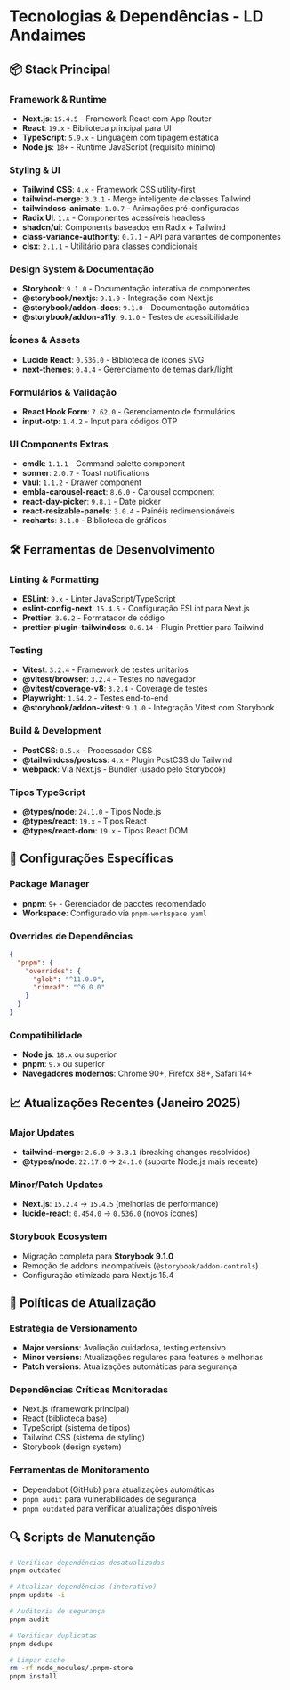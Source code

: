 # Tecnologias & Dependências - LD Andaimes

## 📦 Stack Principal

### Framework & Runtime

- **Next.js**: `15.4.5` - Framework React com App Router
- **React**: `19.x` - Biblioteca principal para UI
- **TypeScript**: `5.9.x` - Linguagem com tipagem estática
- **Node.js**: `18+` - Runtime JavaScript (requisito mínimo)

### Styling & UI

- **Tailwind CSS**: `4.x` - Framework CSS utility-first
- **tailwind-merge**: `3.3.1` - Merge inteligente de classes Tailwind
- **tailwindcss-animate**: `1.0.7` - Animações pré-configuradas
- **Radix UI**: `1.x` - Componentes acessíveis headless
- **shadcn/ui**: Components baseados em Radix + Tailwind
- **class-variance-authority**: `0.7.1` - API para variantes de componentes
- **clsx**: `2.1.1` - Utilitário para classes condicionais

### Design System & Documentação

- **Storybook**: `9.1.0` - Documentação interativa de componentes
- **@storybook/nextjs**: `9.1.0` - Integração com Next.js
- **@storybook/addon-docs**: `9.1.0` - Documentação automática
- **@storybook/addon-a11y**: `9.1.0` - Testes de acessibilidade

### Ícones & Assets

- **Lucide React**: `0.536.0` - Biblioteca de ícones SVG
- **next-themes**: `0.4.4` - Gerenciamento de temas dark/light

### Formulários & Validação

- **React Hook Form**: `7.62.0` - Gerenciamento de formulários
- **input-otp**: `1.4.2` - Input para códigos OTP

### UI Components Extras

- **cmdk**: `1.1.1` - Command palette component
- **sonner**: `2.0.7` - Toast notifications
- **vaul**: `1.1.2` - Drawer component
- **embla-carousel-react**: `8.6.0` - Carousel component
- **react-day-picker**: `9.8.1` - Date picker
- **react-resizable-panels**: `3.0.4` - Painéis redimensionáveis
- **recharts**: `3.1.0` - Biblioteca de gráficos

## 🛠️ Ferramentas de Desenvolvimento

### Linting & Formatting

- **ESLint**: `9.x` - Linter JavaScript/TypeScript
- **eslint-config-next**: `15.4.5` - Configuração ESLint para Next.js
- **Prettier**: `3.6.2` - Formatador de código
- **prettier-plugin-tailwindcss**: `0.6.14` - Plugin Prettier para Tailwind

### Testing

- **Vitest**: `3.2.4` - Framework de testes unitários
- **@vitest/browser**: `3.2.4` - Testes no navegador
- **@vitest/coverage-v8**: `3.2.4` - Coverage de testes
- **Playwright**: `1.54.2` - Testes end-to-end
- **@storybook/addon-vitest**: `9.1.0` - Integração Vitest com Storybook

### Build & Development

- **PostCSS**: `8.5.x` - Processador CSS
- **@tailwindcss/postcss**: `4.x` - Plugin PostCSS do Tailwind
- **webpack**: Via Next.js - Bundler (usado pelo Storybook)

### Tipos TypeScript

- **@types/node**: `24.1.0` - Tipos Node.js
- **@types/react**: `19.x` - Tipos React
- **@types/react-dom**: `19.x` - Tipos React DOM

## 🔧 Configurações Específicas

### Package Manager

- **pnpm**: `9+` - Gerenciador de pacotes recomendado
- **Workspace**: Configurado via `pnpm-workspace.yaml`

### Overrides de Dependências

```json
{
  "pnpm": {
    "overrides": {
      "glob": "^11.0.0",
      "rimraf": "^6.0.0"
    }
  }
}
```

### Compatibilidade

- **Node.js**: `18.x` ou superior
- **pnpm**: `9.x` ou superior
- **Navegadores modernos**: Chrome 90+, Firefox 88+, Safari 14+

## 📈 Atualizações Recentes (Janeiro 2025)

### Major Updates

- **tailwind-merge**: `2.6.0` → `3.3.1` (breaking changes resolvidos)
- **@types/node**: `22.17.0` → `24.1.0` (suporte Node.js mais recente)

### Minor/Patch Updates

- **Next.js**: `15.2.4` → `15.4.5` (melhorias de performance)
- **lucide-react**: `0.454.0` → `0.536.0` (novos ícones)

### Storybook Ecosystem

- Migração completa para **Storybook 9.1.0**
- Remoção de addons incompatíveis (`@storybook/addon-controls`)
- Configuração otimizada para Next.js 15.4

## 🎯 Políticas de Atualização

### Estratégia de Versionamento

- **Major versions**: Avaliação cuidadosa, testing extensivo
- **Minor versions**: Atualizações regulares para features e melhorias
- **Patch versions**: Atualizações automáticas para segurança

### Dependências Críticas Monitoradas

- Next.js (framework principal)
- React (biblioteca base)
- TypeScript (sistema de tipos)
- Tailwind CSS (sistema de styling)
- Storybook (design system)

### Ferramentas de Monitoramento

- Dependabot (GitHub) para atualizações automáticas
- `pnpm audit` para vulnerabilidades de segurança
- `pnpm outdated` para verificar atualizações disponíveis

## 🔍 Scripts de Manutenção

```bash
# Verificar dependências desatualizadas
pnpm outdated

# Atualizar dependências (interativo)
pnpm update -i

# Auditoria de segurança
pnpm audit

# Verificar duplicatas
pnpm dedupe

# Limpar cache
rm -rf node_modules/.pnpm-store
pnpm install
```
